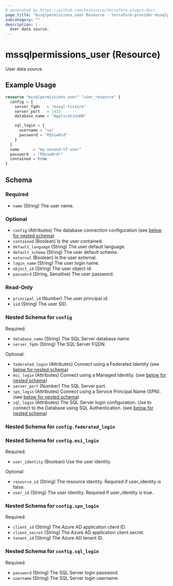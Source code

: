 ```yaml
---
# generated by https://github.com/hashicorp/terraform-plugin-docs
page_title: "mssqlpermissions_user Resource - terraform-provider-mssqlpermissions"
subcategory: ""
description: |-
  User data source.
---
```


# mssqlpermissions_user (Resource)

User data source.

## Example Usage

```terraform
resource "mssqlpermissions_user" "user_resource" {
  config = {
    server_fqdn   = "mssql-fixture"
    server_port   = 1433
    database_name = "ApplicationDB"

    sql_login = {
      username = "sa"
      password = "P@ssw0rd"
    }
  }
  name      = "my-second-tf-user"
  password  = "P@ssw0rd!"
  contained = true
}
```

<!-- schema generated by tfplugindocs -->
## Schema

### Required

- `name` (String) The user name.

### Optional

- `config` (Attributes) The database connection configuration (see [below for nested schema](#nestedatt--config))
- `contained` (Boolean) Is the user contained.
- `default_language` (String) The user default language.
- `default_schema` (String) The user default schema.
- `external` (Boolean) Is the user external.
- `login_name` (String) The user login name.
- `object_id` (String) The user object id.
- `password` (String, Sensitive) The user password.

### Read-Only

- `principal_id` (Number) The user principal id.
- `sid` (String) The user SID.

<a id="nestedatt--config"></a>
### Nested Schema for `config`

Required:

- `database_name` (String) The SQL Server database name.
- `server_fqdn` (String) The SQL Server FQDN.

Optional:

- `federated_login` (Attributes) Connect using a Federated Identity (see [below for nested schema](#nestedatt--config--federated_login))
- `msi_login` (Attributes) Connect using a Managed Identity. (see [below for nested schema](#nestedatt--config--msi_login))
- `server_port` (Number) The SQL Server port.
- `spn_login` (Attributes) Connect using a Service Principal Name (SPN). (see [below for nested schema](#nestedatt--config--spn_login))
- `sql_login` (Attributes) The SQL Server login configuration. Use to connect to the Database using SQL Authentication. (see [below for nested schema](#nestedatt--config--sql_login))

<a id="nestedatt--config--federated_login"></a>
### Nested Schema for `config.federated_login`


<a id="nestedatt--config--msi_login"></a>
### Nested Schema for `config.msi_login`

Required:

- `user_identity` (Boolean) Use the user identity.

Optional:

- `resource_id` (String) The resource identity. Required if user_identity is false.
- `user_id` (String) The user identity. Required if user_identity is true.


<a id="nestedatt--config--spn_login"></a>
### Nested Schema for `config.spn_login`

Required:

- `client_id` (String) The Azure AD application client ID.
- `client_secret` (String) The Azure AD application client secret.
- `tenant_id` (String) The Azure AD tenant ID.


<a id="nestedatt--config--sql_login"></a>
### Nested Schema for `config.sql_login`

Required:

- `password` (String) The SQL Server login password.
- `username` (String) The SQL Server login username.
